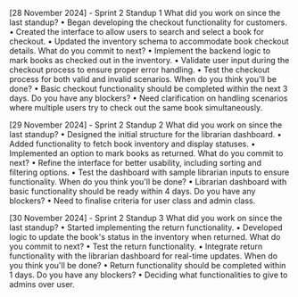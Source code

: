 [28 November  2024] - Sprint 2 Standup 1
What did you work on since the last standup?
•	Began developing the checkout functionality for customers.
•	Created the interface to allow users to search and select a book for checkout.
•	Updated the inventory schema to accommodate book checkout details.
What do you commit to next?
•	Implement the backend logic to mark books as checked out in the inventory.
•	Validate user input during the checkout process to ensure proper error handling.
•	Test the checkout process for both valid and invalid scenarios.
When do you think you'll be done?
•	Basic checkout functionality should be completed within the next 3 days.
Do you have any blockers?
•	Need clarification on handling scenarios where multiple users try to check out the same book simultaneously.

[29 November 2024] - Sprint 2 Standup 2
What did you work on since the last standup?
•	Designed the initial structure for the librarian dashboard.
•	Added functionality to fetch book inventory and display statuses.
•	Implemented an option to mark books as returned.
What do you commit to next?
•	Refine the interface for better usability, including sorting and filtering options.
•	Test the dashboard with sample librarian inputs to ensure functionality.
When do you think you'll be done?
•	Librarian dashboard with basic functionality should be ready within 4 days.
Do you have any blockers?
•	Need to finalise criteria for user class and admin class.

[30 November 2024] - Sprint 2 Standup 3
What did you work on since the last standup?
•	Started implementing the return functionality.
•	Developed logic to update the book's status in the inventory when returned.
What do you commit to next?
•	Test the return functionality.
•	Integrate return functionality with the librarian dashboard for real-time updates.
When do you think you'll be done?
•	Return functionality should be completed within 1 days.
Do you have any blockers?
•	Deciding what functionalities to give to admins over user. 

